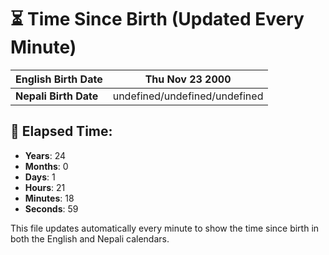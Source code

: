 # ⏳ Time Since Birth (Updated Every Minute)

| **English Birth Date** | Thu Nov 23 2000 |
|------------------------|-------------------------------------|
| **Nepali Birth Date**  | undefined/undefined/undefined                  |

## 📅 Elapsed Time:

- **Years**: 24
- **Months**: 0
- **Days**: 1
- **Hours**: 21
- **Minutes**: 18
- **Seconds**: 59

This file updates automatically every minute to show the time since birth in both the English and Nepali calendars.